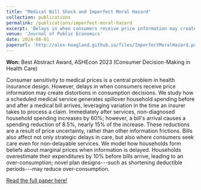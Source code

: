 ```yaml
---
title: "Medical Bill Shock and Imperfect Moral Hazard"
collection: publications
permalink: /publications/imperfect-moral-hazard
excerpt: 'Delays in when consumers receive price information may create distortions in consumption decisions. We study how a scheduled medical service generates  spillover household spending before and after a medical bill arrives, leveraging variation in the time an insurer takes to process a claim. We embed these results into a model where households form beliefs about marginal prices when information is delayed.'
venue: 'Journal of Public Economics'
date: 2024-08-01
paperurl: 'http://alex-hoagland.github.io/files/ImperfectMoralHazard.pdf'
---
```


**Won:** Best Abstract Award, ASHEcon 2023 (Consumer Decision-Making in Health Care)

Consumer sensitivity to medical prices is a central problem in health insurance design. However, delays in when consumers receive price information may create distortions in consumption decisions. We study how a scheduled medical service generates  spillover household spending before and after a medical bill arrives, leveraging variation in the time an insurer takes to process a claim. Immediately after services, non-diagnosed household spending increases by 60%; however, a bill's arrival causes a spending reduction of 8.5%, nearly 15% of the increase. These reductions are a result of price uncertainty, rather than other information frictions. Bills also affect not only strategic delays in care, but also where consumers seek care even for non-delayable services. We model how households form beliefs about marginal prices when information is delayed. Households overestimate their expenditures by 10% before bills arrive, leading to an over-consumption; novel plan designs---such as shortening deductible periods---may reduce over-consumption.

[Read the full paper here!](http://alex-hoagland.github.io/files/ImperfectMoralHazard.pdf)
